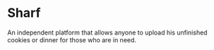 # Sharf
An independent platform that allows anyone to upload his unfinished cookies or dinner for those who are in need.
